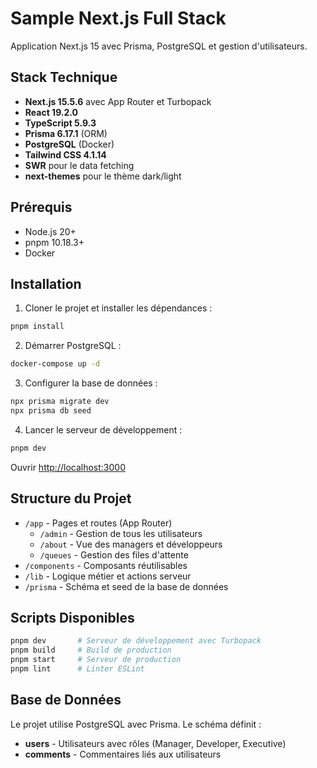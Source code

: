 # Sample Next.js Full Stack

Application Next.js 15 avec Prisma, PostgreSQL et gestion d'utilisateurs.

## Stack Technique

- **Next.js 15.5.6** avec App Router et Turbopack
- **React 19.2.0**
- **TypeScript 5.9.3**
- **Prisma 6.17.1** (ORM)
- **PostgreSQL** (Docker)
- **Tailwind CSS 4.1.14**
- **SWR** pour le data fetching
- **next-themes** pour le thème dark/light

## Prérequis

- Node.js 20+
- pnpm 10.18.3+
- Docker

## Installation

1. Cloner le projet et installer les dépendances :

```bash
pnpm install
```

2. Démarrer PostgreSQL :

```bash
docker-compose up -d
```

3. Configurer la base de données :

```bash
npx prisma migrate dev
npx prisma db seed
```

4. Lancer le serveur de développement :

```bash
pnpm dev
```

Ouvrir [http://localhost:3000](http://localhost:3000)

## Structure du Projet

- `/app` - Pages et routes (App Router)
  - `/admin` - Gestion de tous les utilisateurs
  - `/about` - Vue des managers et développeurs
  - `/queues` - Gestion des files d'attente
- `/components` - Composants réutilisables
- `/lib` - Logique métier et actions serveur
- `/prisma` - Schéma et seed de la base de données

## Scripts Disponibles

```bash
pnpm dev       # Serveur de développement avec Turbopack
pnpm build     # Build de production
pnpm start     # Serveur de production
pnpm lint      # Linter ESLint
```

## Base de Données

Le projet utilise PostgreSQL avec Prisma. Le schéma définit :
- **users** - Utilisateurs avec rôles (Manager, Developer, Executive)
- **comments** - Commentaires liés aux utilisateurs

